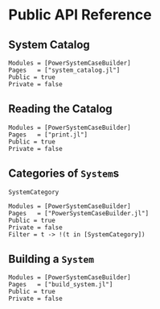 # Public API Reference

## System Catalog

```@autodocs
Modules = [PowerSystemCaseBuilder]
Pages   = ["system_catalog.jl"]
Public = true
Private = false
```

## Reading the Catalog

```@autodocs
Modules = [PowerSystemCaseBuilder]
Pages   = ["print.jl"]
Public = true
Private = false
```

## Categories of `System`s

```@docs
SystemCategory
```

```@autodocs
Modules = [PowerSystemCaseBuilder]
Pages   = ["PowerSystemCaseBuilder.jl"]
Public = true
Private = false
Filter = t -> !(t in [SystemCategory])
```

## Building a `System`

```@autodocs
Modules = [PowerSystemCaseBuilder]
Pages   = ["build_system.jl"]
Public = true
Private = false
```
